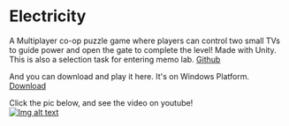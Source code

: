 # Electricity

A Multiplayer co-op puzzle game where players can control two small TVs to guide power and open the gate to complete the level! Made with Unity. This is also a selection task for entering memo lab. [Github](https://github.com/jinjinhe2001/memo-Unitytest)  

And you can download and play it here. It's on Windows Platform.
[Download](https://github.com/jinjinhe2001/memo-Unitytest/releases/download/game/GameRelease.rar)

Click the pic below, and see the video on youtube!   
[![Img alt text](https://img.youtube.com/vi/stRFsFD7o20/0.jpg)](https://www.youtube.com/watch?v=stRFsFD7o20)  
